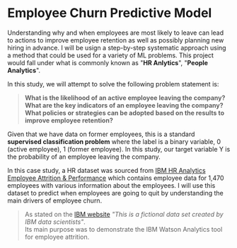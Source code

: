 # Employee Churn Predictive Model
Understanding why and when employees are most likely to leave can lead to actions to improve employee retention as well as possibly planning new hiring in advance. I will be usign a step-by-step systematic approach using a method that could be used for a variety of ML problems. This project would fall under what is commonly known as "**HR Anlytics**", "**People Analytics**". <br>

In this study, we will attempt to solve the following problem statement is: <br>
> **What is the likelihood of an active employee leaving the company? <br>
What are the key indicators of an employee leaving the company? <br>
What policies or strategies can be adopted based on the results to improve employee retention?**

Given that we have data on former employees, this is a standard **supervised classification problem** where the label is a binary variable, 0 (active employee), 1 (former employee). In this study, our target variable Y is the probability of an employee leaving the company. <br>

In this case study, a HR dataset was sourced from [IBM HR Analytics Employee Attrition & Performance](https://www.ibm.com/communities/analytics/watson-analytics-blog/hr-employee-attrition/) which contains employee data for 1,470 employees with various information about the employees. I will use this dataset to predict when employees are going to quit by understanding the main drivers of employee churn. <br>

> As stated on the [IBM website](https://www.ibm.com/communities/analytics/watson-analytics-blog/hr-employee-attrition/) *"This is a fictional data set created by IBM data scientists"*. <br>
Its main purpose was to demonstrate the IBM Watson Analytics tool for employee attrition.

